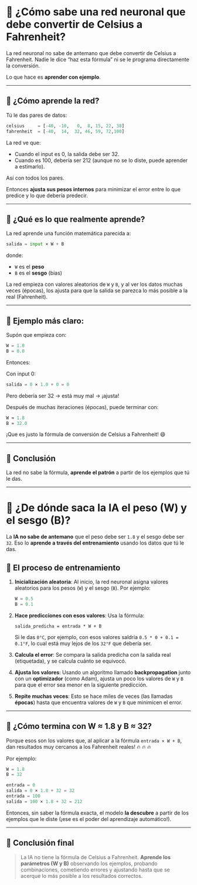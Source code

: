 # 🤖 ¿Cómo sabe una red neuronal que debe convertir de Celsius a Fahrenheit?

La red neuronal no sabe de antemano que debe convertir de Celsius a Fahrenheit. Nadie le dice “haz esta fórmula” ni se le programa directamente la conversión.

Lo que hace es **aprender con ejemplo**. 

---

## 🔁 ¿Cómo aprende la red?

Tú le das pares de datos:

```python
celsius     = [-40, -10,   0,  8, 15, 22, 38]
fahrenheit  = [-40,  14,  32, 46, 59, 72,100]
```

La red ve que:

- Cuando el input es 0, la salida debe ser 32.
- Cuando es 100, debería ser 212 (aunque no se lo diste, puede aprender a estimarlo).

Así con todos los pares.

Entonces **ajusta sus pesos internos** para minimizar el error entre lo que predice y lo que debería predecir.

---

## 📐 ¿Qué es lo que realmente aprende?

La red aprende una función matemática parecida a:

```python
salida = input × W + B
```

donde:

- `W` es el **peso**
- `B` es el **sesgo** (bias)

La red empieza con valores aleatorios de `W` y `B`, y al ver los datos muchas veces (épocas), los ajusta para que la salida se parezca lo más posible a la real (Fahrenheit).

---

## 🔬 Ejemplo más claro:

Supón que empieza con:

```python
W = 1.0
B = 0.0
```

Entonces:

Con input 0:
```python
salida = 0 × 1.0 + 0 = 0
```

Pero debería ser 32 → está muy mal → ¡ajusta!

Después de muchas iteraciones (épocas), puede terminar con:

```python
W ≈ 1.8
B ≈ 32.0
```

¡Que es justo la fórmula de conversión de Celsius a Fahrenheit! 😄

---

## 🧪 Conclusión

La red no sabe la fórmula, **aprende el patrón** a partir de los ejemplos que tú le das.

---

# 🧠 ¿De dónde saca la IA el peso (W) y el sesgo (B)?

La **IA no sabe de antemano** que el peso debe ser `1.8` y el sesgo debe ser `32`. Eso lo **aprende a través del entrenamiento** usando los datos que tú le das.

## 🔁 El proceso de entrenamiento

1. **Inicialización aleatoria**:
   Al inicio, la red neuronal asigna valores aleatorios para los pesos (`W`) y el sesgo (`B`). Por ejemplo:
   ```python
   W = 0.5
   B = 0.1
   ```

2. **Hace predicciones con esos valores**:
   Usa la fórmula:
   ```
   salida_predicha = entrada * W + B
   ```
   Si le das `0°C`, por ejemplo, con esos valores saldría `0.5 * 0 + 0.1 = 0.1°F`, lo cual está muy lejos de los `32°F` que debería ser.

3. **Calcula el error**:
   Se compara la salida predicha con la salida real (etiquetada), y se calcula cuánto se equivocó.

4. **Ajusta los valores**:
   Usando un algoritmo llamado **backpropagation** junto con un **optimizador** (como Adam), ajusta un poco los valores de `W` y `B` para que el error sea menor en la siguiente predicción.

5. **Repite muchas veces**:
   Esto se hace miles de veces (las llamadas **épocas**) hasta que encuentra valores de `W` y `B` que minimicen el error.

---

## 📐 ¿Cómo termina con W ≈ 1.8 y B ≈ 32?

Porque esos son los valores que, al aplicar a la fórmula `entrada × W + B`, dan resultados muy cercanos a los Fahrenheit reales! 🔥 🔥 🔥 

Por ejemplo:

```python
W = 1.8
B = 32

entrada = 0
salida = 0 × 1.8 + 32 = 32
entrada = 100
salida = 100 × 1.8 + 32 = 212
```

Entonces, sin saber la fórmula exacta, el modelo **la descubre** a partir de los ejemplos que le diste (¡ese es el poder del aprendizaje automático!).

---

## 🧪 Conclusión final

> La IA no tiene la fórmula de Celsius a Fahrenheit. **Aprende los parámetros (W y B)** observando los ejemplos, probando combinaciones, cometiendo errores y ajustando hasta que se acerque lo más posible a los resultados correctos.

